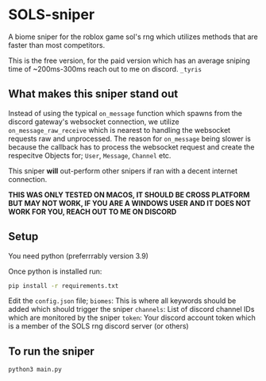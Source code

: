# SOLS-sniper
A biome sniper for the roblox game sol's rng which utilizes methods that are faster than most competitors.

This is the free version, for the paid version which has an average sniping time of ~200ms-300ms reach out to me on discord.
`_tyris`
## What makes this sniper stand out
Instead of using the typical `on_message` function which spawns from the discord gateway's websocket connection,
we utilize `on_message_raw_receive` which is nearest to handling the websocket requests raw and unprocessed. 
The reason for `on_message` being slower is because the callback has to process the websocket request and create the respecitve Objects for;
`User`, `Message`, `Channel` etc.

This sniper __will__ out-perform other snipers if ran with a decent internet connection.

**THIS WAS ONLY TESTED ON MACOS, IT SHOULD BE CROSS PLATFORM BUT MAY NOT WORK, IF YOU ARE A WINDOWS USER AND IT DOES NOT WORK FOR YOU, REACH OUT TO ME ON DISCORD**

## Setup
You need python (preferrrably version 3.9)

Once python is installed run:
```sh
pip install -r requirements.txt
```

Edit the `config.json` file;
`biomes`: This is where all keywords should be added which should trigger the sniper
`channels`: List of discord channel IDs which are monitored by the sniper
`token`: Your discord account token which is a member of the SOLS rng discord server (or others)

## To run the sniper
```sh
python3 main.py
```

